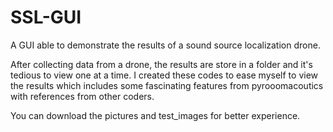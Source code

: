 # SSL-GUI
A GUI able to demonstrate the results of a sound source localization drone.

After collecting data from a drone, the results are store in a folder and it's tedious to view one at a time.
I created these codes to ease myself to view the results which includes some fascinating features from pyrooomacoutics with references from other coders.

You can download the pictures and test_images for better experience.
